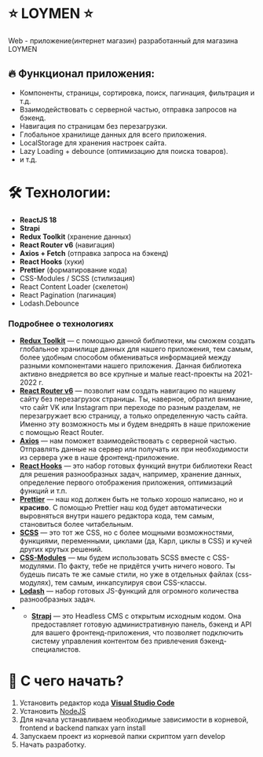 # ⭐️ LOYMEN ⭐️

Web - приложение(интернет магазин) разработанный для магазина LOYMEN

## 🔥 Функционал приложения:

- Компоненты, страницы, сортировка, поиск, пагинация, фильтрация и т.д.
- Взаимодействовать с серверной частью, отправка запросов на бэкенд.
- Навигация по страницам без перезагрузки.
- Глобальное хранилище данных для всего приложения.
- LocalStorage для хранения настроек сайта.
- Lazy Loading + debounce (оптимизацию для поиска товаров).
- и т.д.

# 🛠 Технологии:

- **ReactJS 18**
- **Strapi**
- **Redux Toolkit** (хранение данных)
- **React Router v6** (навигация)
- **Axios + Fetch** (отправка запроса на бэкенд)
- **React Hooks** (хуки)
- **Prettier** (форматирование кода)
- CSS-Modules / SCSS (стилизация)
- React Content Loader (скелетон)
- React Pagination (пагинация)
- Lodash.Debounce

### Подробнее о технологиях


- **[Redux Toolkit](https://redux-toolkit.js.org/)** — с помощью данной библиотеки, мы сможем создать глобальное хранилище данных для нашего приложения, тем самым, более удобным способом обмениваться информацией между разными компонентами нашего приложения. Данная библиотека активно внедряется во все крупные и малые react-проекты на 2021-2022 г.
- **[React Router v6](https://reactrouter.com/docs/en/v6/getting-started/overview)** — позволит нам создать навигацию по нашему сайту без перезагрузок страницы. Ты, наверное, обратил внимание, что сайт VK или Instagram при переходе по разным разделам, не перезагружает всю страницу, а только определенную часть сайта. Именно эту возможность мы и будем внедрять в наше приложение с помощью React Router.
- **[Axios](https://github.com/axios/axios)** — нам поможет взаимодействовать с серверной частью. Отправлять данные на сервер или получать их при необходимости из сервера уже в наше фронтенд-приложение.
- **[React Hooks](https://ru.reactjs.org/docs/hooks-intro.html)** — это набор готовых функций внутри библиотеки React для решения разнообразных задач, например, хранение данных, определение первого отображения приложения, оптимизаций функций и т.п.
- **[Prettier](https://prettier.io/)** — наш код должен быть не только хорошо написано, но и **красиво**. С помощью Prettier наш код будет автоматически выровняться внутри нашего редактора кода, тем самым, становиться более читабельным.
- **[SCSS](https://sass-scss.ru/)** — это тот же CSS, но с более мощными возможностями, функциями, переменными, циклами (да, Карл, циклы в CSS) и кучей других крутых решений.
- **[CSS-Modules](https://github.com/css-modules/css-modules)** — мы будем использовать SCSS вместе с CSS-модулями. По факту, тебе не придётся учить ничего нового. Ты будешь писать те же самые стили, но уже в отдельных файлах (css-модулях), тем самым, инкапсулируя свои CSS-классы.
- **[Lodash](https://lodash.com/docs)** — набор готовых JS-функций для огромного количества разнообразных задач.
- - **[Strapj](https://strapi.io/)** — это Headless CMS с открытым исходным кодом. Она предоставляет готовую административную панель, бэкенд и API для вашего фронтенд-приложения, что позволяет подключить систему управления контентом без привлечения бэкенд-специалистов.

# 👀 С чего начать?

1. Установить редактор кода **[Visual Studio Code](https://code.visualstudio.com/)**
2. Установить [NodeJS](https://nodejs.org/en/)
3. Для начала устанавливаем необходимые зависимости в корневой, frontend и backend папках
yarn install
4. Запускаем проект из корневой папки скриптом
yarn develop
5. Начать разработку.
